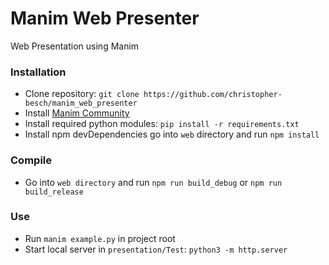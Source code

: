 # Manim Web Presenter

Web Presentation using Manim

### Installation

- Clone repository: `git clone https://github.com/christopher-besch/manim_web_presenter`
- Install [Manim Community](https://docs.manim.community/en/stable/installation.html)
- Install required python modules: `pip install -r requirements.txt`
- Install npm devDependencies go into `web` directory and run `npm install`

### Compile

- Go into `web directory` and run `npm run build_debug` or `npm run build_release`

### Use

- Run `manim example.py` in project root
- Start local server in `presentation/Test`: `python3 -m http.server`
